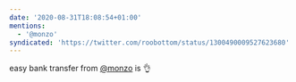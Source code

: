 ```yaml
---
date: '2020-08-31T18:08:54+01:00'
mentions:
  - '@monzo'
syndicated: 'https://twitter.com/roobottom/status/1300490009527623680'
---
```

easy bank transfer from [@monzo](https://twitter.com/@monzo) is 👌

